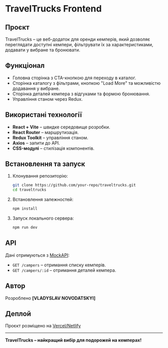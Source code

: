 # TravelTrucks Frontend

## Проєкт

TravelTrucks – це веб-додаток для оренди кемперів, який дозволяє переглядати доступні кемпери, фільтрувати їх за характеристиками, додавати у вибране та бронювати.

## Функціонал

- Головна сторінка з CTA-кнопкою для переходу в каталог.
- Сторінка каталогу з фільтрами, кнопкою "Load More" та можливістю додавання у вибране.
- Сторінка деталей кемпера з відгуками та формою бронювання.
- Управління станом через Redux.

## Використані технології

- **React + Vite** – швидке середовище розробки.
- **React Router** – маршрутизація.
- **Redux Toolkit** – управління станом.
- **Axios** – запити до API.
- **CSS-модулі** – стилізація компонентів.

## Встановлення та запуск

1. Клонування репозиторію:
   ```sh
   git clone https://github.com/your-repo/traveltrucks.git
   cd traveltrucks
   ```
2. Встановлення залежностей:
   ```sh
   npm install
   ```
3. Запуск локального сервера:
   ```sh
   npm run dev
   ```

## API

Дані отримуються з [MockAPI](https://66b1f8e71ca8ad33d4f5f63e.mockapi.io/campers):

- `GET /campers` – отримання списку кемперів.
- `GET /campers/:id` – отримання деталей кемпера.

## Автор

Розроблено **[VLADYSLAV NOVODATSKYI]**

## Деплой

Проєкт розміщено на [Vercel/Netlify](https://your-deploy-link.com)

---

**TravelTrucks – найкращий вибір для подорожей на кемперах!**
